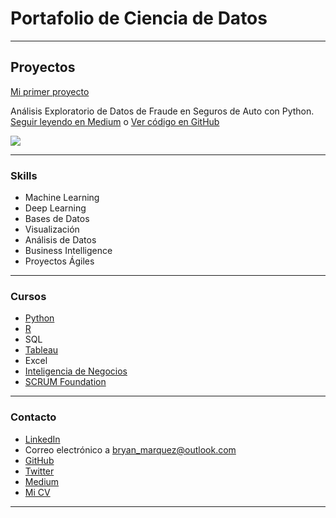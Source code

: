 # Portafolio de Ciencia de Datos

---

## Proyectos
[Mi primer proyecto](https://medium.com/pagina-entrada-blog)

Análisis Exploratorio de Datos de Fraude en Seguros de Auto con Python. [Seguir leyendo en Medium](https://medium.com/pagina-entrada-blog) o [Ver código en GitHub](https://github.com/bryan-marquez/proyecto-portafolio/blob/fbb59de4ebf932a57c913d3dce24eccc199ef442/notebooks/analisis_inicial.ipynb)

[<img src="images/dummy_thumbnail.jpg?raw=true"/>](https://medium.com/pagina-entrada-blog)

---

### Skills

- Machine Learning
- Deep Learning
- Bases de Datos
- Visualización
- Análisis de Datos
- Business Intelligence
- Proyectos Ágiles

---

### Cursos

- [Python](/pdf/Certificado_Python.pdf)
- [R](/pdf/Certificado_R.pdf)
- SQL
- [Tableau](/pdf/Certificado_Tableau.pdf)
- Excel
- [Inteligencia de Negocios](/pdf/Diploma_Tecnico_Inteligencia_Negocios.pdf)
- [SCRUM Foundation](/pdf/Certificate_Scrum_Foundation.pdf)

---

### Contacto

- [LinkedIn](https://www.linkedin.com/in/tu-linkedin/)
- Correo electrónico a <bryan_marquez@outlook.com>
- [GitHub](https://github.com/bryan-marquez)
- [Twitter](https://twitter.com/tu-twitter)
- [Medium](https://medium.com/@bryan.didier.marquez)
- [Mi CV](/pdf/plantilla-curriculum-blanco.pdf)

---
